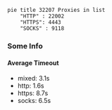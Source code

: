 
```mermaid
pie title 32207 Proxies in list
    "HTTP" : 22002
    "HTTPS": 4443
    "SOCKS" : 9118
```

### Some Info
#### Average Timeout

- mixed: 3.1s
- http: 1.6s
- https: 8.7s
- socks: 6.5s